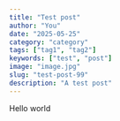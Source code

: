 ```yaml
---
title: "Test post"
author: "You"
date: "2025-05-25"
category: "category"
tags: ["tag1", "tag2"]
keywords: ["test", "post"]
image: "image.jpg"
slug: "test-post-99"
description: "A test post"
---
```


Hello world
